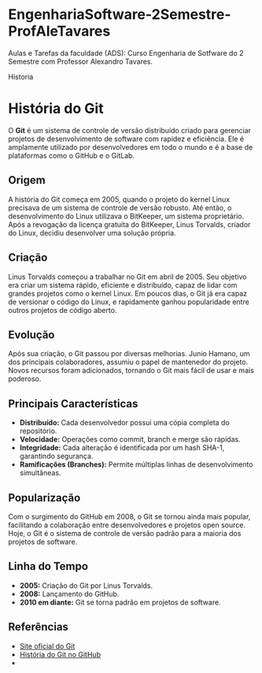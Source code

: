 # EngenhariaSoftware-2Semestre-ProfAleTavares
Aulas e Tarefas da faculdade (ADS): Curso Engenharia de Sotfware do 2 Semestre com Professor Alexandro Tavares.

Historia

# História do Git

O **Git** é um sistema de controle de versão distribuído criado para gerenciar projetos de desenvolvimento de software com rapidez e eficiência. Ele é amplamente utilizado por desenvolvedores em todo o mundo e é a base de plataformas como o GitHub e o GitLab.

## Origem

A história do Git começa em 2005, quando o projeto do kernel Linux precisava de um sistema de controle de versão robusto. Até então, o desenvolvimento do Linux utilizava o BitKeeper, um sistema proprietário. Após a revogação da licença gratuita do BitKeeper, Linus Torvalds, criador do Linux, decidiu desenvolver uma solução própria.

## Criação

Linus Torvalds começou a trabalhar no Git em abril de 2005. Seu objetivo era criar um sistema rápido, eficiente e distribuído, capaz de lidar com grandes projetos como o kernel Linux. Em poucos dias, o Git já era capaz de versionar o código do Linux, e rapidamente ganhou popularidade entre outros projetos de código aberto.

## Evolução

Após sua criação, o Git passou por diversas melhorias. Junio Hamano, um dos principais colaboradores, assumiu o papel de mantenedor do projeto. Novos recursos foram adicionados, tornando o Git mais fácil de usar e mais poderoso.

## Principais Características

- **Distribuído:** Cada desenvolvedor possui uma cópia completa do repositório.
- **Velocidade:** Operações como commit, branch e merge são rápidas.
- **Integridade:** Cada alteração é identificada por um hash SHA-1, garantindo segurança.
- **Ramificações (Branches):** Permite múltiplas linhas de desenvolvimento simultâneas.

## Popularização

Com o surgimento do GitHub em 2008, o Git se tornou ainda mais popular, facilitando a colaboração entre desenvolvedores e projetos open source. Hoje, o Git é o sistema de controle de versão padrão para a maioria dos projetos de software.

## Linha do Tempo

- **2005:** Criação do Git por Linus Torvalds.
- **2008:** Lançamento do GitHub.
- **2010 em diante:** Git se torna padrão em projetos de software.

## Referências

- [Site oficial do Git](https://git-scm.com/)
- [História do Git no GitHub](https://github.com/git/git)
-